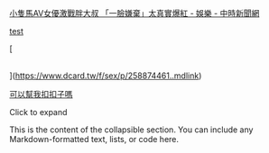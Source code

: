 
[小隻馬AV女優激戰胖大叔 「一臉嫌棄」太真實爆紅 - 娛樂 - 中時新聞網<br/>](https://www.chinatimes.com/realtimenews/20201204000015-260404)

[
test
<br/>](https://www.dcard.tw/f/dcard/p/258874070..mdlink)

[

<br/>](https://www.dcard.tw/f/sex/p/258874461..mdlink)

[可以幫我扣扣子嗎
<br/>](https://www.dcard.tw/f/sex/p/258874461)

<summary>Click to expand</summary>

  This is the content of the collapsible section. You can include any Markdown-formatted text, lists, or code here.
</details>
